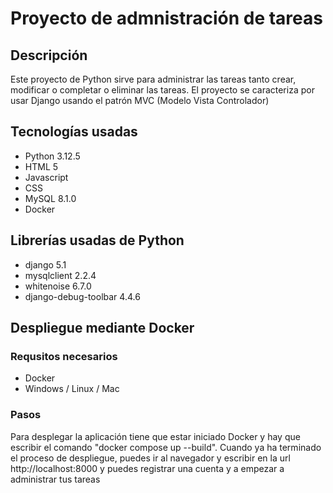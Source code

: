 # Proyecto de admnistración de tareas

## Descripción

Este proyecto de Python sirve para administrar las tareas tanto crear, modificar o completar o eliminar las tareas. El proyecto se caracteriza por usar Django usando el patrón MVC (Modelo Vista Controlador)

## Tecnologías usadas
- Python 3.12.5
- HTML 5
- Javascript
- CSS
- MySQL 8.1.0
- Docker

## Librerías usadas de Python

- django 5.1
- mysqlclient 2.2.4
- whitenoise 6.7.0
- django-debug-toolbar 4.4.6

## Despliegue mediante Docker

### Requsitos necesarios

- Docker
- Windows / Linux / Mac


 ### Pasos


 Para desplegar la aplicación tiene que estar iniciado Docker y hay que escribir el comando "docker compose up --build". Cuando ya ha terminado el proceso de despliegue, puedes ir al navegador y escribir en la url http://localhost:8000 y puedes registrar una cuenta y a empezar a administrar tus tareas